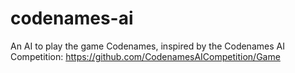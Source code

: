 # codenames-ai
An AI to play the game Codenames, inspired by the Codenames AI Competition: https://github.com/CodenamesAICompetition/Game
